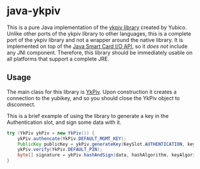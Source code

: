 # java-ykpiv

This is a pure Java implementation of the [ykpiv library](https://developers.yubico.com/yubico-piv-tool/) created by Yubico. Unlike other ports of the ykpiv library to other languages, this is a complete port of the ykpiv library and not a wrapper around the native library. It is implemented on top of the [Java Smart Card I/O API](https://docs.oracle.com/javase/7/docs/jre/api/security/smartcardio/spec/), so it *does not* include any JNI component. Therefore, this library should be immediately usable on all platforms that support a complete JRE.

## Usage

The main class for this library is [YkPiv](src/main/java/com/github/jackofmosttrades/ykpiv/YkPiv.java). Upon construction it creates a connection to the yubikey, and so you should close the YkPiv object to disconnect.

This is a brief example of using the library to generate a key in the Authentication slot, and sign some data with it.

```java
try (YkPiv ykPiv = new YkPiv()) {
    ykPiv.authencate(YkPiv.DEFAULT_MGMT_KEY);
    PublicKey publicKey = ykPiv.generateKey(KeySlot.AUTHENTICATION, keyAlgorithm, PinPolicy.NEVER, TouchPolicy.NEVER);
    ykPiv.verify(YkPiv.DEFAULT_PIN);
    byte[] signature = ykPiv.hashAndSign(data, hashAlgorithm, keyAlgorithm, KeySlot.AUTHENTICATION);
}
```
